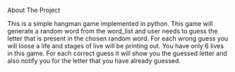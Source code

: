 

About The Project

This is a simple hangman game implemented in python. This game will generate a random word from the word_list and user needs to guess the letter that is present in the chosen random word. 
For each wrong guess you will loose a life and stages of live will be printing out. You have only 6 lives in this game. 
For each correct guess it will show you the guessed letter and also notify you for the letter that you have already guessed. 


